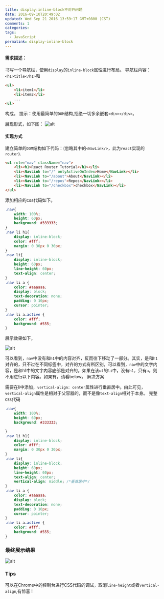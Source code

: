 ```yaml
---
title: display:inline-block不对齐问题
date: 2016-09-10T20:49:02
updated: Wed Sep 21 2016 13:59:17 GMT+0800 (CST)
comments: 1
categories:
tags:
  - JavaScript
permalink: display-inline-block
---
```


#### 需求描述：

书写一个导航栏，使用`display`的`inline-block`属性进行布局。
导航栏内容：`<h1>title</h1>`和
```html
<ul>
    <li>item1</li>
    <li>item2</li>
    ...
<ul>
```
构成。
提示：使用最简单的`DOM`结构,拒绝一切多余嵌套`<div></div>`。

<!--more-->
展现形式，如下图：
![alt](/static/upload/201609/f_vFCxklQE92EyZzdKHQx4RO.png)

#### 实现方式

建立简单的`DOM`结构如下代码：(忽略其中的`<NavLink/>`，此为`react`实现的`router`).
```html
<ul role="nav" className="nav">
    <li><h1>React Router Tutorial</h1></li>
    <li><NavLink to="/" onlyActiveOnIndex>Home</NavLink></li>
    <li><NavLink to="/about">About</NavLink></li>
    <li><NavLink to="/repos">Repos</NavLink></li>
    <li><NavLink to="/checkbox">checkbox</NavLink></li>
</ul>
```
添加相应的css代码如下。
```css
.nav{
    width: 100%;
    height: 60px;
    background: #333333;
}
.nav li h1{
    display: inline-block;
    color: #fff;
    margin: 0 30px 0 30px;
}
.nav li{
    display: inline-block;
    height: 60px;
    line-height: 60px;
    text-align: center;
}
.nav li a {
    color: #aaaaaa;
    display: block;
    text-decoration: none;
    padding: 0 10px;
    cursor: pointer;
}
.nav li a.active {
    color: #fff;
    background: #555;
}
```
展示效果如下。

![alt](/static/upload/201609/he2YNRU8L5gS64ECviAggoMX.png)

可以看到，`nav`中没有和`h1`中的内容对齐，反而往下移动了一部分。其实，是和`h1`对齐的，只不过在不同标签中，对齐的方式有所区别，可以看到，`nav`中的文字内容，是和h1中的文字内容底部是对齐的。如果在该`ul`的`li`中，没有`h1`，只有`a`，则不用进行以下内容。如果有，请看below。
解决方案

需要在li中添加，`vertical-align: center`属性进行垂直居中。由此可见，`vertical-align`属性是相对于父容器的，而不是像`text-align`相对于本身。
完整`CSS`代码
```css
.nav{
    width: 100%;
    height: 60px;
    background: #333333;

}
.nav li h1{
    display: inline-block;
    color: #fff;
    margin: 0 30px 0 30px;
}
.nav li{
    display: inline-block;
    height: 60px;
    line-height: 60px;
    text-align: center;
    vertical-align: middle; /*垂直居中*/
}
.nav li a {
    color: #aaaaaa;
    display: block;
    text-decoration: none;
    padding: 0 10px;
    cursor: pointer;
}
.nav li a.active {
    color: #fff;
    background: #555;
}
```
### 最终展示结果

![alt](/static/upload/201609/vg1FaSYlLAZx5ZJR5auh5lN_.png)

### Tips

可以在Chrome中的控制台进行CSS代码的调试，取消`line-height`或者`vertical-align`,有惊喜 !